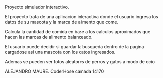 Proyecto simulador interactivo.

El proyecto trata de una aplicacion interactiva donde el usuario ingresa los datos de su mascota y la marca de alimento que come.

Calcula la cantidad de comida en base a los calculos aproximados que hacen las marcas de alimento balanceado.

El usuario puede decidir si guardar la busqueda dentro de la pagina cargadose asi una mascota con los datos ingresados.

Ademas se pueden ver fotos aleatores de perros y gatos a modo de ocio

ALEJANDRO MAURE. CoderHose camada 14170

